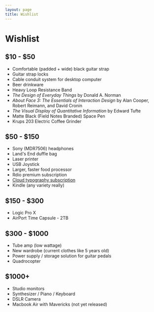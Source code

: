 ```yaml
---
layout: page
title: Wishlist
---
```


# Wishlist

## $10 - $50

+ Comfortable (padded + wide) black guitar strap
+ Guitar strap locks
+ Cable conduit system for desktop computer
+ Beer drinkware
+ Heavy Loop Resistance Band
+ *The Design of Everyday Things* by Donald A. Norman
+ *About Face 3: The Essentials of Interaction Design* by Alan Cooper, Robert Reimann, and David Cronin
+ *The Visual Display of Quantitative Information* by Edward Tufte
+ Matte Black (Field Notes Branded) Space Pen
+ Krups 203 Electric Coffee Grinder

<div class="break"> </div>

## $50 - $150

+ Sony (MDR7506) headphones
+ Land's End duffle bag
+ Laser printer
+ USB Joystick
+ Larger, faster food processor
+ Rdio premium subscription
+ [Cloud typography subscription](http://www.typography.com/cloud/welcome/)
+ Kindle (any variety really)

<div class="break"> </div>

## $150 - $300

+ Logic Pro X
+ AirPort Time Capsule - 2TB

<div class="break"> </div>

## $300 - $1000

+ Tube amp (low wattage)
+ New wardrobe (current clothes like 5 years old)
+ Power supply / storage solution for guitar pedals
+ Quadrocopter

<div class="break"> </div>

## $1000+

+ Studio monitors
+ Synthesizer / Piano / Keyboard
+ DSLR Camera
+ Macbook Air with Mavericks (not yet released)
